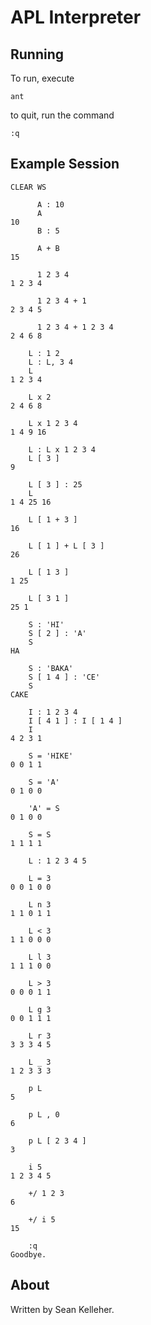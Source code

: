 APL Interpreter
===============

Running
-------

To run, execute

    ant

to quit, run the command

    :q

Example Session
---------------

    CLEAR WS

          A : 10
          A
    10
          B : 5

          A + B
    15

          1 2 3 4
    1 2 3 4

          1 2 3 4 + 1
    2 3 4 5

          1 2 3 4 + 1 2 3 4
    2 4 6 8

        L : 1 2
        L : L, 3 4
        L
    1 2 3 4

        L x 2
    2 4 6 8

        L x 1 2 3 4
    1 4 9 16

        L : L x 1 2 3 4
        L [ 3 ]
    9

        L [ 3 ] : 25
        L
    1 4 25 16

        L [ 1 + 3 ]
    16

        L [ 1 ] + L [ 3 ]
    26

        L [ 1 3 ]
    1 25

        L [ 3 1 ]
    25 1

        S : 'HI'
        S [ 2 ] : 'A'
        S
    HA

        S : 'BAKA'
        S [ 1 4 ] : 'CE'
        S
    CAKE

        I : 1 2 3 4
        I [ 4 1 ] : I [ 1 4 ]
        I
    4 2 3 1

        S = 'HIKE'
    0 0 1 1

        S = 'A'
    0 1 0 0

        'A' = S
    0 1 0 0

        S = S
    1 1 1 1

        L : 1 2 3 4 5

        L = 3
    0 0 1 0 0

        L n 3
    1 1 0 1 1

        L < 3
    1 1 0 0 0

        L l 3
    1 1 1 0 0

        L > 3
    0 0 0 1 1

        L g 3
    0 0 1 1 1

        L r 3
    3 3 3 4 5

        L _ 3
    1 2 3 3 3

        p L
    5

        p L , 0
    6

        p L [ 2 3 4 ]
    3

        i 5
    1 2 3 4 5

        +/ 1 2 3
    6

        +/ i 5
    15

        :q
    Goodbye.

About
-----

Written by Sean Kelleher.
